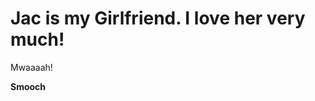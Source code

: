 <!-- pagetitle:Jac is Awesome! -->
<!-- layout:page.php -->


# Jac is my Girlfriend. I love her very much!



Mwaaaah!



**Smooch**


